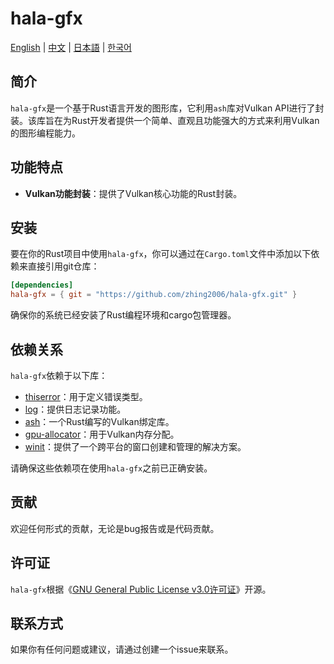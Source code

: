 # hala-gfx

[English](README.md) | [中文](README_CN.md) | [日本語](README_JP.md) | [한국어](README_KO.md)

## 简介
`hala-gfx`是一个基于Rust语言开发的图形库，它利用`ash`库对Vulkan API进行了封装。该库旨在为Rust开发者提供一个简单、直观且功能强大的方式来利用Vulkan的图形编程能力。

## 功能特点
- **Vulkan功能封装**：提供了Vulkan核心功能的Rust封装。

## 安装
要在你的Rust项目中使用`hala-gfx`，你可以通过在`Cargo.toml`文件中添加以下依赖来直接引用git仓库：

```toml
[dependencies]
hala-gfx = { git = "https://github.com/zhing2006/hala-gfx.git" }
```

确保你的系统已经安装了Rust编程环境和cargo包管理器。

## 依赖关系
`hala-gfx`依赖于以下库：

- [thiserror](https://github.com/dtolnay/thiserror)：用于定义错误类型。
- [log](https://github.com/rust-lang/log)：提供日志记录功能。
- [ash](https://github.com/ash-rs/ash)：一个Rust编写的Vulkan绑定库。
- [gpu-allocator](https://github.com/Traverse-Research/gpu-allocator)：用于Vulkan内存分配。
- [winit](https://github.com/rust-windowing/winit)：提供了一个跨平台的窗口创建和管理的解决方案。

请确保这些依赖项在使用`hala-gfx`之前已正确安装。

## 贡献
欢迎任何形式的贡献，无论是bug报告或是代码贡献。

## 许可证
`hala-gfx`根据《[GNU General Public License v3.0许可证](LICENSE)》开源。

## 联系方式
如果你有任何问题或建议，请通过创建一个issue来联系。